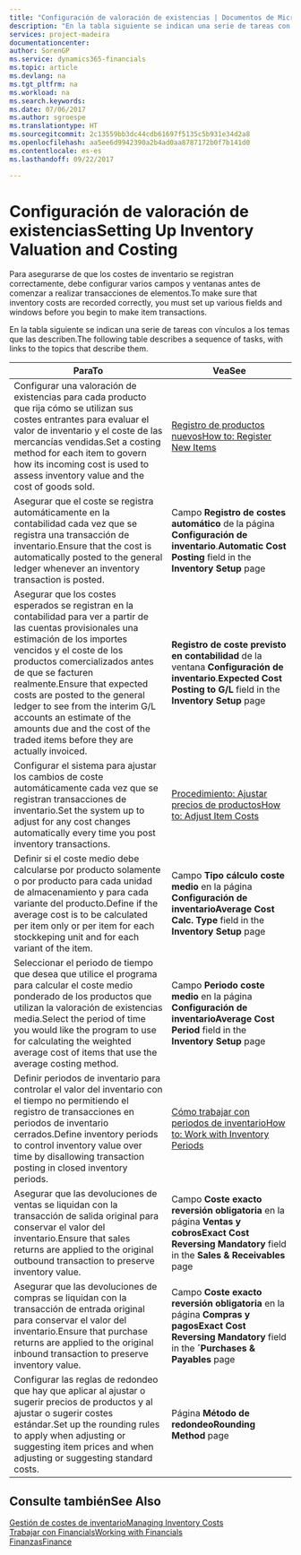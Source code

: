 ```yaml
---
title: "Configuración de valoración de existencias | Documentos de Microsoft"
description: "En la tabla siguiente se indican una serie de tareas con vínculos a los temas que las describen."
services: project-madeira
documentationcenter: 
author: SorenGP
ms.service: dynamics365-financials
ms.topic: article
ms.devlang: na
ms.tgt_pltfrm: na
ms.workload: na
ms.search.keywords: 
ms.date: 07/06/2017
ms.author: sgroespe
ms.translationtype: HT
ms.sourcegitcommit: 2c13559bb3dc44cdb61697f5135c5b931e34d2a8
ms.openlocfilehash: aa5ee6d9942390a2b4ad0aa8787172b0f7b141d0
ms.contentlocale: es-es
ms.lasthandoff: 09/22/2017

---
```

# <a name="setting-up-inventory-valuation-and-costing"></a><span data-ttu-id="ef371-103">Configuración de valoración de existencias</span><span class="sxs-lookup"><span data-stu-id="ef371-103">Setting Up Inventory Valuation and Costing</span></span>
<span data-ttu-id="ef371-104">Para asegurarse de que los costes de inventario se registran correctamente, debe configurar varios campos y ventanas antes de comenzar a realizar transacciones de elementos.</span><span class="sxs-lookup"><span data-stu-id="ef371-104">To make sure that inventory costs are recorded correctly, you must set up various fields and windows before you begin to make item transactions.</span></span>

<span data-ttu-id="ef371-105">En la tabla siguiente se indican una serie de tareas con vínculos a los temas que las describen.</span><span class="sxs-lookup"><span data-stu-id="ef371-105">The following table describes a sequence of tasks, with links to the topics that describe them.</span></span>

|<span data-ttu-id="ef371-106">**Para**</span><span class="sxs-lookup"><span data-stu-id="ef371-106">**To**</span></span>|<span data-ttu-id="ef371-107">**Vea**</span><span class="sxs-lookup"><span data-stu-id="ef371-107">**See**</span></span>|  
|------------|-------------|  
|<span data-ttu-id="ef371-108">Configurar una valoración de existencias para cada producto que rija cómo se utilizan sus costes entrantes para evaluar el valor de inventario y el coste de las mercancías vendidas.</span><span class="sxs-lookup"><span data-stu-id="ef371-108">Set a costing method for each item to govern how its incoming cost is used to assess inventory value and the cost of goods sold.</span></span>|[<span data-ttu-id="ef371-109">Registro de productos nuevos</span><span class="sxs-lookup"><span data-stu-id="ef371-109">How to: Register New Items</span></span>](inventory-how-register-new-items.md)|  
|<span data-ttu-id="ef371-110">Asegurar que el coste se registra automáticamente en la contabilidad cada vez que se registra una transacción de inventario.</span><span class="sxs-lookup"><span data-stu-id="ef371-110">Ensure that the cost is automatically posted to the general ledger whenever an inventory transaction is posted.</span></span>|<span data-ttu-id="ef371-111">Campo **Registro de costes automático** de la página **Configuración de inventario**.</span><span class="sxs-lookup"><span data-stu-id="ef371-111">**Automatic Cost Posting** field in the **Inventory Setup** page</span></span>|  
|<span data-ttu-id="ef371-112">Asegurar que los costes esperados se registran en la contabilidad para ver a partir de las cuentas provisionales una estimación de los importes vencidos y el coste de los productos comercializados antes de que se facturen realmente.</span><span class="sxs-lookup"><span data-stu-id="ef371-112">Ensure that expected costs are posted to the general ledger to see from the interim G/L accounts an estimate of the amounts due and the cost of the traded items before they are actually invoiced.</span></span>|<span data-ttu-id="ef371-113">**Registro de coste previsto en contabilidad** de la ventana **Configuración de inventario**.</span><span class="sxs-lookup"><span data-stu-id="ef371-113">**Expected Cost Posting to G/L** field in the **Inventory Setup** page</span></span>|  
|<span data-ttu-id="ef371-114">Configurar el sistema para ajustar los cambios de coste automáticamente cada vez que se registran transacciones de inventario.</span><span class="sxs-lookup"><span data-stu-id="ef371-114">Set the system up to adjust for any cost changes automatically every time you post inventory transactions.</span></span>|[<span data-ttu-id="ef371-115">Procedimiento: Ajustar precios de productos</span><span class="sxs-lookup"><span data-stu-id="ef371-115">How to: Adjust Item Costs</span></span>](inventory-how-adjust-item-costs.md)|  
|<span data-ttu-id="ef371-116">Definir si el coste medio debe calcularse por producto solamente o por producto para cada unidad de almacenamiento y para cada variante del producto.</span><span class="sxs-lookup"><span data-stu-id="ef371-116">Define if the average cost is to be calculated per item only or per item for each stockkeping unit and for each variant of the item.</span></span>|<span data-ttu-id="ef371-117">Campo **Tipo cálculo coste medio** en la página **Configuración de inventario**</span><span class="sxs-lookup"><span data-stu-id="ef371-117">**Average Cost Calc. Type** field in the **Inventory Setup** page</span></span>|  
|<span data-ttu-id="ef371-118">Seleccionar el periodo de tiempo que desea que utilice el programa para calcular el coste medio ponderado de los productos que utilizan la valoración de existencias media.</span><span class="sxs-lookup"><span data-stu-id="ef371-118">Select the period of time you would like the program to use for calculating the weighted average cost of items that use the average costing method.</span></span>|<span data-ttu-id="ef371-119">Campo **Periodo coste medio** en la página **Configuración de inventario**</span><span class="sxs-lookup"><span data-stu-id="ef371-119">**Average Cost Period** field in the **Inventory Setup** page</span></span>|  
|<span data-ttu-id="ef371-120">Definir periodos de inventario para controlar el valor del inventario con el tiempo no permitiendo el registro de transacciones en periodos de inventario cerrados.</span><span class="sxs-lookup"><span data-stu-id="ef371-120">Define inventory periods to control inventory value over time by disallowing transaction posting in closed inventory periods.</span></span>|[<span data-ttu-id="ef371-121">Cómo trabajar con periodos de inventario</span><span class="sxs-lookup"><span data-stu-id="ef371-121">How to: Work with Inventory Periods</span></span>](finance-how-to-work-with-inventory-periods.md)|  
|<span data-ttu-id="ef371-122">Asegurar que las devoluciones de ventas se liquidan con la transacción de salida original para conservar el valor del inventario.</span><span class="sxs-lookup"><span data-stu-id="ef371-122">Ensure that sales returns are applied to the original outbound transaction to preserve inventory value.</span></span>|<span data-ttu-id="ef371-123">Campo **Coste exacto reversión obligatoria** en la página **Ventas y cobros**</span><span class="sxs-lookup"><span data-stu-id="ef371-123">**Exact Cost Reversing Mandatory** field in the **Sales & Receivables** page</span></span>|  
|<span data-ttu-id="ef371-124">Asegurar que las devoluciones de compras se liquidan con la transacción de entrada original para conservar el valor del inventario.</span><span class="sxs-lookup"><span data-stu-id="ef371-124">Ensure that purchase returns are applied to the original inbound transaction to preserve inventory value.</span></span>|<span data-ttu-id="ef371-125">Campo **Coste exacto reversión obligatoria** en la página **Compras y pagos**</span><span class="sxs-lookup"><span data-stu-id="ef371-125">**Exact Cost Reversing Mandatory** field in the **´Purchases & Payables** page</span></span>|
|<span data-ttu-id="ef371-126">Configurar las reglas de redondeo que hay que aplicar al ajustar o sugerir precios de productos y al ajustar o sugerir costes estándar.</span><span class="sxs-lookup"><span data-stu-id="ef371-126">Set up the rounding rules to apply when adjusting or suggesting item prices and when adjusting or suggesting standard costs.</span></span>|<span data-ttu-id="ef371-127">Página **Método de redondeo**</span><span class="sxs-lookup"><span data-stu-id="ef371-127">**Rounding Method** page</span></span>|  

## <a name="see-also"></a><span data-ttu-id="ef371-128">Consulte también</span><span class="sxs-lookup"><span data-stu-id="ef371-128">See Also</span></span>  
[<span data-ttu-id="ef371-129">Gestión de costes de inventario</span><span class="sxs-lookup"><span data-stu-id="ef371-129">Managing Inventory Costs</span></span>](finance-manage-inventory-costs.md)  
[<span data-ttu-id="ef371-130">Trabajar con Financials</span><span class="sxs-lookup"><span data-stu-id="ef371-130">Working with Financials</span></span>](ui-work-product.md)  
[<span data-ttu-id="ef371-131">Finanzas</span><span class="sxs-lookup"><span data-stu-id="ef371-131">Finance</span></span>](finance.md)  

